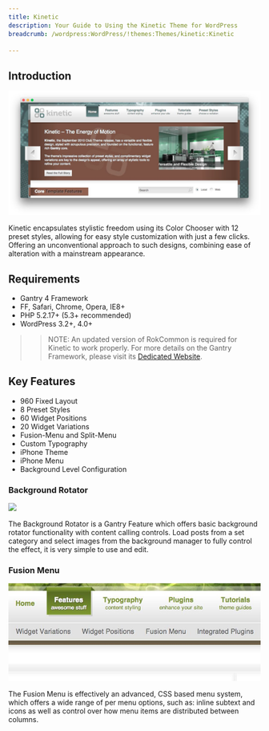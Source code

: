 ```yaml
---
title: Kinetic
description: Your Guide to Using the Kinetic Theme for WordPress
breadcrumb: /wordpress:WordPress/!themes:Themes/kinetic:Kinetic

---
```


Introduction
------------

![](assets/kinetic.jpeg)

Kinetic encapsulates stylistic freedom using its Color Chooser with 12 preset styles, allowing for easy style customization with just a few clicks. Offering an unconventional approach to such designs, combining ease of alteration with a mainstream appearance.

Requirements
------------

* Gantry 4 Framework
* FF, Safari, Chrome, Opera, IE8+
* PHP 5.2.17+ (5.3+ recommended)
* WordPress 3.2+, 4.0+

> > NOTE: An updated version of RokCommon is required for Kinetic to work properly. For more details on the Gantry Framework, please visit its [Dedicated Website](http://www.gantry-framework.org/).

Key Features
------------

* 960 Fixed Layout
* 8 Preset Styles
* 60 Widget Positions
* 20 Widget Variations
* Fusion-Menu and Split-Menu
* Custom Typography
* iPhone Theme
* iPhone Menu
* Background Level Configuration

### Background Rotator

![](assets/rotator.jpg)

The Background Rotator is a Gantry Feature which offers basic background rotator functionality with content calling controls. Load posts from a set category and select images from the background manager to fully control the effect, it is very simple to use and edit.

### Fusion Menu

![](assets/fusion.jpg)

The Fusion Menu is effectively an advanced, CSS based menu system, which offers a wide range of per menu options, such as: inline subtext and icons as well as control over how menu items are distributed between columns.
